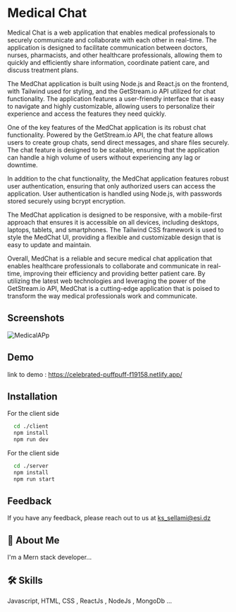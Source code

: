 
# Medical Chat

Medical Chat is a web application that enables medical professionals to securely communicate and collaborate with each other in real-time. The application is designed to facilitate communication between doctors, nurses, pharmacists, and other healthcare professionals, allowing them to quickly and efficiently share information, coordinate patient care, and discuss treatment plans.

The MedChat application is built using Node.js and React.js on the frontend, with Tailwind used for styling, and the GetStream.io API utilized for chat functionality. The application features a user-friendly interface that is easy to navigate and highly customizable, allowing users to personalize their experience and access the features they need quickly.

One of the key features of the MedChat application is its robust chat functionality. Powered by the GetStream.io API, the chat feature allows users to create group chats, send direct messages, and share files securely. The chat feature is designed to be scalable, ensuring that the application can handle a high volume of users without experiencing any lag or downtime.

In addition to the chat functionality, the MedChat application features robust user authentication, ensuring that only authorized users can access the application. User authentication is handled using Node.js, with passwords stored securely using bcrypt encryption.

The MedChat application is designed to be responsive, with a mobile-first approach that ensures it is accessible on all devices, including desktops, laptops, tablets, and smartphones. The Tailwind CSS framework is used to style the MedChat UI, providing a flexible and customizable design that is easy to update and maintain.

Overall, MedChat is a reliable and secure medical chat application that enables healthcare professionals to collaborate and communicate in real-time, improving their efficiency and providing better patient care. By utilizing the latest web technologies and leveraging the power of the GetStream.io API, MedChat is a cutting-edge application that is poised to transform the way medical professionals work and communicate.

## Screenshots


![MedicalAPp](https://user-images.githubusercontent.com/77940258/223231916-2e839ad1-73a2-4108-b1ae-0c2286ec26cf.png)

## Demo

link to demo : https://celebrated-puffpuff-f19158.netlify.app/


## Installation

For the client side

```bash
  cd ./client
  npm install 
  npm run dev
```
For the client side

```bash
  cd ./server
  npm install 
  npm run start
```

## Feedback

If you have any feedback, please reach out to us at ks_sellami@esi.dz


## 🚀 About Me
I'm a Mern stack developer...


## 🛠 Skills
Javascript, HTML, CSS , ReactJs , NodeJs , MongoDb ...
